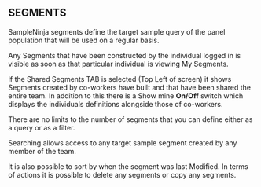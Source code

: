 ## SEGMENTS

SampleNinja segments define the target sample query of the panel population that will be used on a regular basis.  

Any Segments that have been constructed by the individual logged in is visible as soon as that particular individual is viewing My Segments.

If the Shared Segments TAB is selected (Top Left of screen) it shows Segments created by co-workers have built and that have been shared the entire team.  In addition to this there is a Show mine **On/Off** switch which displays the individuals definitions alongside those of co-workers.

There are no limits to the number of segments that you can define either as a query or as a filter.

Searching allows access to any target sample segment created by any member of the team.

It is also possible to sort by when the segment was last Modified. In terms of actions it is possible to delete any segments or copy any segments.

